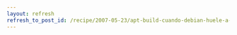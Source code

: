 ```yaml
---
layout: refresh
refresh_to_post_id: /recipe/2007-05-23/apt-build-cuando-debian-huele-a-gentoo
---
```

